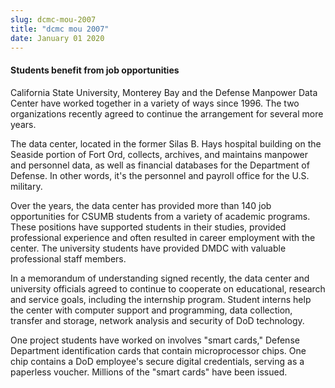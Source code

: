 ```yaml
---
slug: dcmc-mou-2007
title: "dcmc mou 2007"
date: January 01 2020
---
```


<h4>Students benefit from job opportunities</h4><p>California State University, Monterey Bay and the Defense Manpower Data Center have worked together in a variety of ways since 1996. The two organizations recently agreed to continue the arrangement for several more years.
</p><p>The data center, located in the former Silas B. Hays hospital building on the Seaside portion of Fort Ord, collects, archives, and maintains manpower and personnel data, as well as financial databases for the Department of Defense. In other words, it's the personnel and payroll office for the U.S. military.
</p><p>Over the years, the data center has provided more than 140 job opportunities for CSUMB students from a variety of academic programs. These positions have supported students in their studies, provided professional experience and often resulted in career employment with the center. The university students have provided DMDC with valuable professional staff members.
</p><p>In a memorandum of understanding signed recently, the data center and university officials agreed to continue to cooperate on educational, research and service goals, including the internship program. Student interns help the center with computer support and programming, data collection, transfer and storage, network analysis and security of DoD technology.
</p><p>One project students have worked on involves "smart cards," Defense Department identification cards that contain microprocessor chips. One chip contains a DoD employee's secure digital credentials, serving as a paperless voucher. Millions of the "smart cards" have been issued.
</p>
